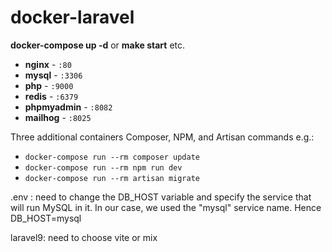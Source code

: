 # docker-laravel
**docker-compose up -d**  or  **make start** etc.

- **nginx** - `:80`
- **mysql** - `:3306`
- **php** - `:9000`
- **redis** - `:6379`
- **phpmyadmin** - `:8082`
- **mailhog** - `:8025` 

Three additional containers Composer, NPM, and Artisan commands e.g.:

- `docker-compose run --rm composer update`
- `docker-compose run --rm npm run dev`
- `docker-compose run --rm artisan migrate`

.env : need to change the DB_HOST variable and specify the service that will run MySQL in it.
In our case, we used the "mysql" service name. Hence DB_HOST=mysql

laravel9: need to choose vite or mix